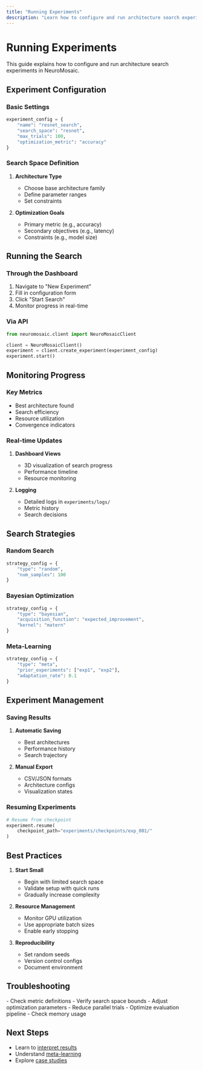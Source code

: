 ```yaml
---
title: "Running Experiments"
description: "Learn how to configure and run architecture search experiments"
---
```


# Running Experiments

This guide explains how to configure and run architecture search experiments in NeuroMosaic.

## Experiment Configuration

### Basic Settings

```python
experiment_config = {
    "name": "resnet_search",
    "search_space": "resnet",
    "max_trials": 100,
    "optimization_metric": "accuracy"
}
```

### Search Space Definition

1. **Architecture Type**

   - Choose base architecture family
   - Define parameter ranges
   - Set constraints

2. **Optimization Goals**
   - Primary metric (e.g., accuracy)
   - Secondary objectives (e.g., latency)
   - Constraints (e.g., model size)

## Running the Search

### Through the Dashboard

1. Navigate to "New Experiment"
2. Fill in configuration form
3. Click "Start Search"
4. Monitor progress in real-time

### Via API

```python
from neuromosaic.client import NeuroMosaicClient

client = NeuroMosaicClient()
experiment = client.create_experiment(experiment_config)
experiment.start()
```

## Monitoring Progress

### Key Metrics

- Best architecture found
- Search efficiency
- Resource utilization
- Convergence indicators

### Real-time Updates

1. **Dashboard Views**

   - 3D visualization of search progress
   - Performance timeline
   - Resource monitoring

2. **Logging**
   - Detailed logs in `experiments/logs/`
   - Metric history
   - Search decisions

## Search Strategies

### Random Search

```python
strategy_config = {
    "type": "random",
    "num_samples": 100
}
```

### Bayesian Optimization

```python
strategy_config = {
    "type": "bayesian",
    "acquisition_function": "expected_improvement",
    "kernel": "matern"
}
```

### Meta-Learning

```python
strategy_config = {
    "type": "meta",
    "prior_experiments": ["exp1", "exp2"],
    "adaptation_rate": 0.1
}
```

## Experiment Management

### Saving Results

1. **Automatic Saving**

   - Best architectures
   - Performance history
   - Search trajectory

2. **Manual Export**
   - CSV/JSON formats
   - Architecture configs
   - Visualization states

### Resuming Experiments

```python
# Resume from checkpoint
experiment.resume(
    checkpoint_path="experiments/checkpoints/exp_001/"
)
```

## Best Practices

1. **Start Small**

   - Begin with limited search space
   - Validate setup with quick runs
   - Gradually increase complexity

2. **Resource Management**

   - Monitor GPU utilization
   - Use appropriate batch sizes
   - Enable early stopping

3. **Reproducibility**
   - Set random seeds
   - Version control configs
   - Document environment

## Troubleshooting

<Accordion title="Search Not Converging">
- Check metric definitions
- Verify search space bounds
- Adjust optimization parameters
</Accordion>

<Accordion title="Resource Issues">
- Reduce parallel trials
- Optimize evaluation pipeline
- Check memory usage
</Accordion>

## Next Steps

- Learn to [interpret results](/guides/interpret-outcomes)
- Understand [meta-learning](/research/meta-learning-insights)
- Explore [case studies](/research/experiment-case-studies)
